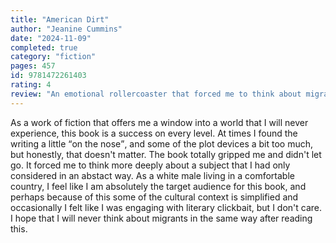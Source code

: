 ```yaml
---
title: "American Dirt"
author: "Jeanine Cummins"
date: "2024-11-09"
completed: true
category: "fiction"
pages: 457
id: 9781472261403
rating: 4
review: "An emotional rollercoaster that forced me to think about migrants as people rather than a political issue."
---
```


As a work of fiction that offers me a window into a world that I will never experience, this book is a success on every level. At times I found the writing a little <q>on the nose</q>, and some of the plot devices a bit too much, but honestly, that doesn't matter. The book totally gripped me and didn't let go. It forced me to think more deeply about a subject that I had only considered in an abstact way. As a white male living in a comfortable country, I feel like I am absolutely the target audience for this book, and perhaps because of this some of the cultural context is simplified and occasionally I felt like I was engaging with literary clickbait, but I don't care. I hope that I will never think about migrants in the same way after reading this.
